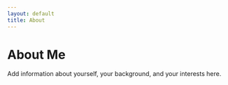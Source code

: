 ```yaml
---
layout: default
title: About
---
```


# About Me

Add information about yourself, your background, and your interests here.
